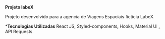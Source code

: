 **Projeto labeX**

Projeto desenvolvido para a agencia de Viagens Espaciais ficticia LabeX.

***Tecnologias Utilizadas** 
React JS, Styled-components, Hooks, Material UI , API Requests.

